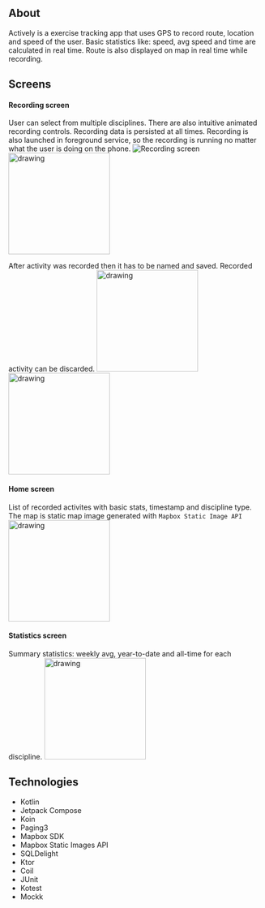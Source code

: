 ## About
Actively is a exercise tracking app that uses GPS to record route, location and speed of the user. Basic statistics like: speed, avg speed and time are calculated in real time. Route is also displayed on map in real time while recording.

## Screens
#### Recording screen
User can select from multiple disciplines. There are also intuitive animated recording controls. Recording data is persisted at all times. Recording is also launched in foreground service, so the recording is running no matter what the user is doing on the phone. 
![Recording screen](https://github.com/actively-pw/actively-mobile/assets/59282537/9e1f398f-9a19-497a-aa15-90656fc91d80)
<img src="https://github.com/actively-pw/actively-mobile/assets/59282537/c5f39387-73e3-42dd-9be2-1faa28f9b40b" alt="drawing" width="200" />

After activity was recorded then it has to be named and saved. Recorded activity can be discarded.
<img src="https://github.com/actively-pw/actively-mobile/assets/59282537/a8b11800-eda4-499b-876c-3370252ffa37" alt="drawing" width="200"/>
<img src="https://github.com/actively-pw/actively-mobile/assets/59282537/a8b11800-eda4-499b-876c-3370252ffa37" alt="drawing" width="200"/>

#### Home screen
List of recorded activites with basic stats, timestamp and discipline type. The map is static map image generated with `Mapbox Static Image API`
<img src="https://github.com/actively-pw/actively-mobile/assets/59282537/2f11e970-949d-49fd-bfc1-46ccd37880d1" alt="drawing" width="200"/>

#### Statistics screen
Summary statistics: weekly avg, year-to-date and all-time for each discipline.
<img src="https://github.com/actively-pw/actively-mobile/assets/59282537/0032ebaf-74b5-401e-a934-d18bd7cf8ffb" alt="drawing" width="200"/>


## Technologies
- Kotlin
- Jetpack Compose
- Koin
- Paging3
- Mapbox SDK
- Mapbox Static Images API
- SQLDelight
- Ktor
- Coil
- JUnit
- Kotest
- Mockk

